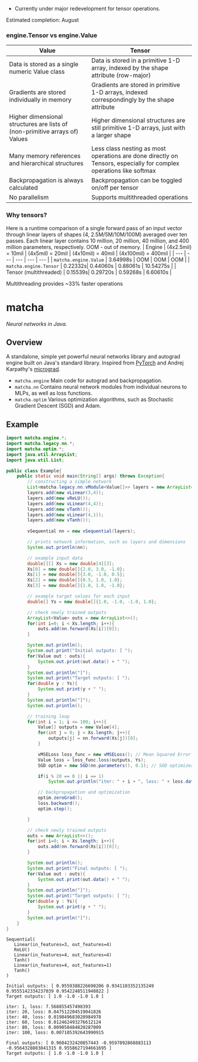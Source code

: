 * Currently under major redevelopment for tensor operations.
  
Estimated completion: August
  
### engine.Tensor vs engine.Value
| Value | Tensor |
| ----- | ------ |
| Data is stored as a single numeric Value class | Data is stored in a primitive 1-D array, indexed by the shape attribute (row-major) | 
| Gradients are stored individually in memory | Gradients are stored in primitive 1-D arrays, indexed correspondingly by the shape attribute |
| Higher dimensional structures are lists of (non-primitive arrays of) Values | Higher dimensional structures are still primitive 1-D arrays, just with a larger shape |
| Many memory references and hierarchical structures | Less class nesting as most operations are done directly on Tensors, especially for complex operations like softmax |
| Backpropagation is always calculated | Backpropagation can be toggled on/off per tensor |
| No parallelism | Supports multithreaded operations |

### Why tensors?

Here is a runtime comparison of a single forward pass of an input vector through linear layers of shapes (4, 2.5M/5M/10M/100M) averaged over ten passes. Each linear layer contains 10 million, 20 million, 40 million, and 400 million parameters, respectively. OOM - out of memory.
| Engine | (4x2.5mil) = 10mil | (4x5mil) = 20mil | (4x10mil) = 40mil | (4x100mil) = 400mil |
| --- | --- | --- | --- | --- |
| `matcha.engine.Value` | 3.64998s | OOM | OOM | OOM |
| `matcha.engine.Tensor` | 0.22332s| 0.44060s | 0.88061s | 10.54275s |
| Tensor (multithreaded) | 0.15539s| 0.29720s | 0.59268s |  6.60610s |

Multithreading provides ~33% faster operations


# matcha
*Neural networks in Java.*

## Overview
A standalone, simple yet powerful neural networks library and autograd engine built on Java's standard library. Inspired from [PyTorch](https://pytorch.org/) and Andrej Karpathy's [micrograd](https://github.com/karpathy/micrograd).
- `matcha.engine` Main code for autograd and backpropagation.
- `matcha.nn` Contains neural network modules from individual neurons to MLPs, as well as loss functions.
- `matcha.optim` Various optimization algorithms, such as Stochastic Gradient Descent (SGD) and Adam.

## Example
```Java
import matcha.engine.*;
import matcha.legacy.nn.*;
import matcha.optim.*;
import java.util.ArrayList;
import java.util.List;

public class Example{
    public static void main(String[] args) throws Exception{
        // constructing a simple network
        List<matcha.legacy.nn.vModule<Value[]>> layers = new ArrayList<>();
        layers.add(new vLinear(3,4));
        layers.add(new vReLU());
        layers.add(new vLinear(4,4));
        layers.add(new vTanh());
        layers.add(new vLinear(4,1));
        layers.add(new vTanh());
        
        vSequential nn = new vSequential(layers);

        // prints network information, such as layers and dimensions
        System.out.println(nn);

        // example input data
        double[][] Xs = new double[4][3];
        Xs[0] = new double[]{2.0, 3.0, -1.0};
        Xs[1] = new double[]{3.0, -1.0, 0.5};
        Xs[2] = new double[]{0.5, 1.0, 1.0};
        Xs[3] = new double[]{1.0, 1.0, -1.0};

        // example target values for each input
        double[] Ys = new double[]{1.0, -1.0, -1.0, 1.0};

        // check newly trained outputs
        ArrayList<Value> outs = new ArrayList<>();
        for(int i=0; i < Xs.length; i++){
            outs.add(nn.forward(Xs[i])[0]);
        }

        System.out.println();
        System.out.print("Initial outputs: [ ");
        for(Value out : outs){
            System.out.print(out.data() + " ");
        }
        System.out.println("]");
        System.out.print("Target outputs: [ ");
        for(double y : Ys){
            System.out.print(y + " ");
        }
        System.out.println("]");
        System.out.println();

        // training loop
        for(int i = 1; i <= 100; i++){
            Value[] outputs = new Value[4];
            for(int j = 0; j < Xs.length; j++){
                outputs[j] = nn.forward(Xs[j])[0];
            }

            vMSELoss loss_func = new vMSELoss(); // Mean Squared Error (MSE) loss function
            Value loss = loss_func.loss(outputs, Ys);
            SGD optim = new SGD(nn.parameters(), 0.1); // SGD optimizer

            if(i % 20 == 0 || i == 1)
                System.out.println("iter: " + i + ", loss: " + loss.data());

            // backpropagation and optimization
            optim.zeroGrad();
            loss.backward();
            optim.step();

        }

        // check newly trained outputs
        outs = new ArrayList<>();
        for(int i=0; i < Xs.length; i++){
            outs.add(nn.forward(Xs[i])[0]);
        }

        System.out.println();
        System.out.print("Final outputs: [ ");
        for(Value out : outs){
            System.out.print(out.data() + " ");
        }
        System.out.println("]");
        System.out.print("Target outputs: [ ");
        for(double y : Ys){
            System.out.print(y + " ");
        }
        System.out.println("]");
    }
}
```
```
Sequential(
   Linear(in_features=3, out_features=4)
   ReLU()
   Linear(in_features=4, out_features=4)
   Tanh()
   Linear(in_features=4, out_features=1)
   Tanh()
)

Initial outputs: [ 0.9559388226690206 0.9341103352135249 0.9555142334237039 0.9542248511948822 ]
Target outputs: [ 1.0 -1.0 -1.0 1.0 ]

iter: 1, loss: 7.568855457498393
iter: 20, loss: 0.047512204519041826
iter: 40, loss: 0.019849683020984978
iter: 60, loss: 0.012462493276612124
iter: 80, loss: 0.009058484820287009
iter: 100, loss: 0.007105392643990915

Final outputs: [ 0.9604232420857443 -0.9597892868883113 -0.9564328883841315 0.9558627194661695 ]
Target outputs: [ 1.0 -1.0 -1.0 1.0 ]
```
